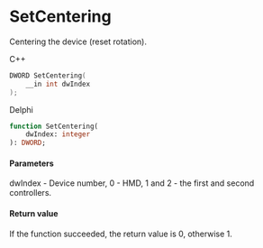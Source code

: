 ﻿# SetCentering
Centering the device (reset rotation).

С++
```c
DWORD SetCentering(
	__in int dwIndex
);
```

Delphi
```pascal
function SetCentering(
	dwIndex: integer
): DWORD;
```

#### Parameters
dwIndex - Device number, 0 - HMD, 1 and 2 - the first and second controllers.

#### Return value
If the function succeeded, the return value is 0, otherwise 1.
